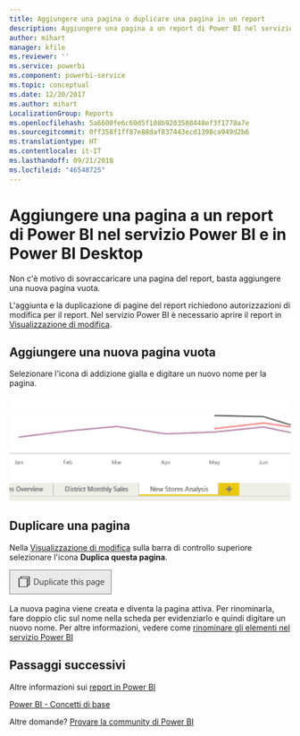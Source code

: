 ```yaml
---
title: Aggiungere una pagina o duplicare una pagina in un report
description: Aggiungere una pagina a un report di Power BI nel servizio Power BI e in Power BI Desktop
author: mihart
manager: kfile
ms.reviewer: ''
ms.service: powerbi
ms.component: powerbi-service
ms.topic: conceptual
ms.date: 12/20/2017
ms.author: mihart
LocalizationGroup: Reports
ms.openlocfilehash: 5a6600fe6c60d5f108b9203508448ef3f1778a7e
ms.sourcegitcommit: 0ff358f1ff87e88daf837443ecd1398ca949d2b6
ms.translationtype: HT
ms.contentlocale: it-IT
ms.lasthandoff: 09/21/2018
ms.locfileid: "46548725"
---
```

# <a name="add-a-page-to-a-power-bi-report-in-power-bi-service-and-power-bi-desktop"></a>Aggiungere una pagina a un report di Power BI nel servizio Power BI e in Power BI Desktop
Non c'è motivo di sovraccaricare una pagina del report, basta aggiungere una nuova pagina vuota. 

L'aggiunta e la duplicazione di pagine del report richiedono autorizzazioni di modifica per il report. Nel servizio Power BI è necessario aprire il report in [Visualizzazione di modifica](consumer/end-user-reading-view.md). 

## <a name="add-a-new-blank-page"></a>Aggiungere una nuova pagina vuota
Selezionare l'icona di addizione gialla e digitare un nuovo nome per la pagina.  

![](media/power-bi-report-add-page/reorderpages2.gif)

## <a name="duplicate-a-page"></a>Duplicare una pagina
Nella [Visualizzazione di modifica](service-interact-with-a-report-in-editing-view.md) sulla barra di controllo superiore selezionare l'icona **Duplica questa pagina**.

![](media/power-bi-report-add-page/pbi_duplicate.png)

La nuova pagina viene creata e diventa la pagina attiva. Per rinominarla, fare doppio clic sul nome nella scheda per evidenziarlo e quindi digitare un nuovo nome.  Per altre informazioni, vedere come [rinominare gli elementi nel servizio Power BI](service-rename.md)

## <a name="next-steps"></a>Passaggi successivi
Altre informazioni sui [report in Power BI](consumer/end-user-reports.md)

[Power BI - Concetti di base](consumer/end-user-basic-concepts.md)

Altre domande? [Provare la community di Power BI](http://community.powerbi.com/)

